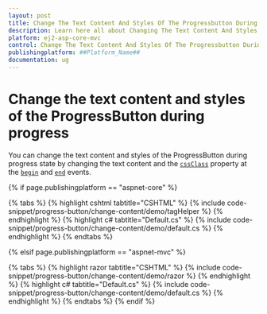 ```yaml
---
layout: post
title: Change The Text Content And Styles Of The Progressbutton During Progress in ##Platform_Name## Progress Button Component
description: Learn here all about Changing The Text Content And Styles Of The Progress button in Syncfusion ##Platform_Name## and more.
platform: ej2-asp-core-mvc
control: Change The Text Content And Styles Of The Progressbutton During Progress
publishingplatform: ##Platform_Name##
documentation: ug
---
```



# Change the text content and styles of the ProgressButton during progress

You can change the text content and styles of the ProgressButton during progress state by changing the text content and the [`cssClass`](https://help.syncfusion.com/cr/aspnetcore-js2/Syncfusion.EJ2.SplitButtons.ProgressButton.html#Syncfusion_EJ2_SplitButtons_ProgressButton_CssClass) property at the [`begin`](https://help.syncfusion.com/cr/aspnetcore-js2/Syncfusion.EJ2.SplitButtons.ProgressButton.html#Syncfusion_EJ2_SplitButtons_ProgressButton_Begin) and [`end`](https://help.syncfusion.com/cr/aspnetcore-js2/Syncfusion.EJ2.SplitButtons.ProgressButton.html#Syncfusion_EJ2_SplitButtons_ProgressButton_End) events.

{% if page.publishingplatform == "aspnet-core" %}

{% tabs %}
{% highlight cshtml tabtitle="CSHTML" %}
{% include code-snippet/progress-button/change-content/demo/tagHelper %}
{% endhighlight %}
{% highlight c# tabtitle="Default.cs" %}
{% include code-snippet/progress-button/change-content/demo/default.cs %}
{% endhighlight %}
{% endtabs %}

{% elsif page.publishingplatform == "aspnet-mvc" %}

{% tabs %}
{% highlight razor tabtitle="CSHTML" %}
{% include code-snippet/progress-button/change-content/demo/razor %}
{% endhighlight %}
{% highlight c# tabtitle="Default.cs" %}
{% include code-snippet/progress-button/change-content/demo/default.cs %}
{% endhighlight %}
{% endtabs %}
{% endif %}

